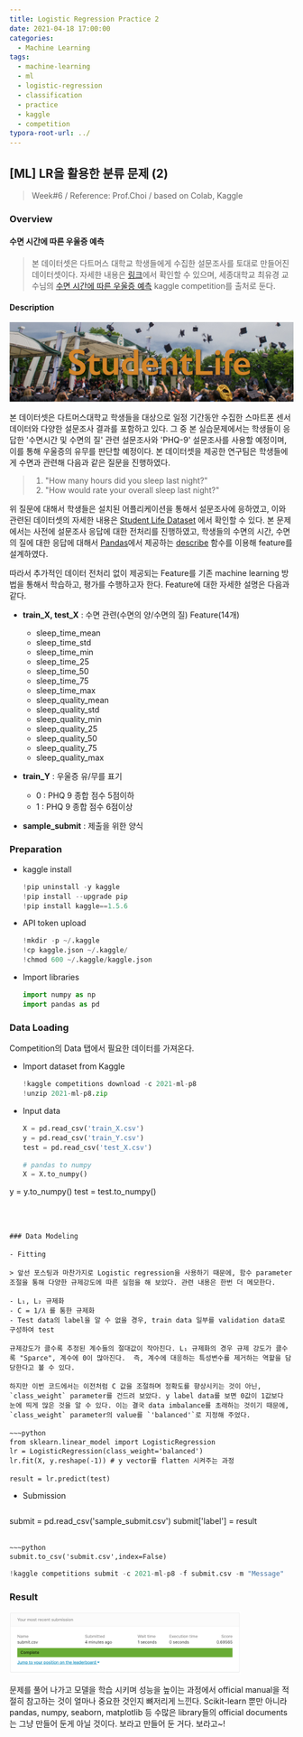 ```yaml
---
title: Logistic Regression Practice 2
date: 2021-04-18 17:00:00
categories:
  - Machine Learning
tags:
  - machine-learning
  - ml
  - logistic-regression
  - classification
  - practice
  - kaggle
  - competition
typora-root-url: ../
---
```




## [ML] LR을 활용한 분류 문제 (2)

> Week#6 / Reference: Prof.Choi / based on Colab, Kaggle



### Overview

#### 수면 시간에 따른 우울증 예측

> 본 데이터셋은 다트머스 대학교 학생들에게 수집한 설문조사를 토대로 만들어진 데이터셋이다. 자세한 내용은 [링크](https://studentlife.cs.dartmouth.edu/)에서 확인할 수 있으며, 세종대학교 최유경 교수님의 [수면 시간에 따른 우울증 예측](https://www.kaggle.com/c/2021-ml-p8) kaggle competition를 출처로 둔다.

#### Description

<img src="/images/post16-ml-w6-4/1.png" alt="student-life" style="zoom:80%;border:none" />

본 데이터셋은 다트머스대학교 학생들을 대상으로 일정 기간동안 수집한 스마트폰 센서 데이터와 다양한 설문조사 결과를 포함하고 있다. 그 중 본 실습문제에서는 학생들이 응답한 '수면시간 및 수면의 질' 관련 설문조사와 'PHQ-9' 설문조사를 사용할 예정이며, 이를 통해 우울증의 유무를 판단할 예정이다. 본 데이터셋을 제공한 연구팀은 학생들에게 수면과 관련해 다음과 같은 질문을 진행하였다.

> 1. "How many hours did you sleep last night?"
> 2. "How would rate your overall sleep last night?"

위 질문에 대해서 학생들은 설치된 어플리케이션을 통해서 설문조사에 응하였고, 이와 관련된 데이터셋의 자세한 내용은 [Student Life Dataset](https://studentlife.cs.dartmouth.edu/dataset.html) 에서 확인할 수 있다. 본 문제에서는 사전에 설문조사 응답에 대한 전처리를 진행하였고, 학생들의 수면의 시간, 수면의 질에 대한 응답에 대해서 [Pandas](https://pandas.pydata.org/)에서 제공하는 [describe](https://pandas.pydata.org/docs/reference/api/pandas.DataFrame.describe.html?highlight=describe#pandas.DataFrame.describe) 함수를 이용해 feature를 설계하였다.

따라서 추가적인 데이터 전처리 없이 제공되는 Feature를 기존 machine learning 방법을 통해서 학습하고, 평가를 수행하고자 한다. Feature에 대한 자세한 설명은 다음과 같다.

- **train_X, test_X** : 수면 관련(수면의 양/수면의 질) Feature(14개)
  - sleep_time_mean
  - sleep_time_std
  - sleep_time_min
  - sleep_time_25
  - sleep_time_50
  - sleep_time_75
  - sleep_time_max
  - sleep_quality_mean
  - sleep_quality_std
  - sleep_quality_min
  - sleep_quality_25
  - sleep_quality_50
  - sleep_quality_75
  - sleep_quality_max

- **train_Y** : 우울증 유/무를 표기
  - 0 : PHQ 9 종합 점수 5점이하
  - 1 : PHQ 9 종합 점수 6점이상

- **sample_submit** : 제출을 위한 양식



### Preparation

- kaggle install

  ~~~python
  !pip uninstall -y kaggle
  !pip install --upgrade pip
  !pip install kaggle==1.5.6
  ~~~

- API token upload

  ~~~python
  !mkdir -p ~/.kaggle
  !cp kaggle.json ~/.kaggle/
  !chmod 600 ~/.kaggle/kaggle.json
  ~~~

- Import libraries

  ~~~python
  import numpy as np
  import pandas as pd
  ~~~



### Data Loading

Competition의 Data 탭에서 필요한 데이터를 가져온다.

- Import dataset from Kaggle

  ~~~python
  !kaggle competitions download -c 2021-ml-p8
  !unzip 2021-ml-p8.zip
  ~~~

- Input data

  ~~~python
  X = pd.read_csv('train_X.csv')
  y = pd.read_csv('train_Y.csv')
  test = pd.read_csv('test_X.csv')
  ~~~
  
  ~~~python
  # pandas to numpy
  X = X.to_numpy()
y = y.to_numpy()
  test = test.to_numpy()
  ~~~
  
  

### Data Modeling

- Fitting

  > 앞선 포스팅과 마찬가지로 Logistic regression을 사용하기 때문에, 함수 parameter 조절을 통해 다양한 규제강도에 따른 실험을 해 보았다. 관련 내용은 한번 더 메모한다.

  - L₁, L₂ 규제화
  - C = 1/𝜆 를 통한 규제화
  - Test data의 label을 알 수 없을 경우, train data 일부를 validation data로 구성하여 test

  규제강도가 클수록 추정된 계수들의 절대값이 작아진다. L₁ 규제화의 경우 규제 강도가 클수록 "Sparce", 계수에 0이 많아진다.  즉, 계수에 대응하는 특성변수를 제거하는 역할을 담당한다고 볼 수 있다.

  하지만 이번 코드에서는 이전처럼 C 값을 조절하며 정확도를 향상시키는 것이 아닌, `class_weight` parameter를 건드려 보았다. y label data를 보면 0값이 1값보다 눈에 띄게 많은 것을 알 수 있다. 이는 결국 data imbalance를 초래하는 것이기 때문에, `class_weight` parameter의 value를 `'balanced'`로 지정해 주었다.

  ~~~python
  from sklearn.linear_model import LogisticRegression
  lr = LogisticRegression(class_weight='balanced')
  lr.fit(X, y.reshape(-1)) # y vector를 flatten 시켜주는 과정
  
  result = lr.predict(test)
  ~~~

- Submission

  ~~~python
submit = pd.read_csv('sample_submit.csv')
  submit['label'] = result
  ~~~
  
  ~~~python
  submit.to_csv('submit.csv',index=False)
  ~~~
  
  ~~~python
  !kaggle competitions submit -c 2021-ml-p8 -f submit.csv -m "Message"
  ~~~
  
  


### Result

<img src="/images/post16-ml-w6-4/2.png" alt="score" style="zoom:40%;border:none" /> 

문제를 풀어 나가고 모델을 학습 시키며 성능을 높이는 과정에서 official manual을 적절히 참고하는 것이 얼마나 중요한 것인지 뼈저리게 느낀다. Scikit-learn 뿐만 아니라 pandas, numpy, seaborn, matplotlib 등 수많은 library들의 official documents는 그냥 만들어 둔게 아닐 것이다. 보라고 만들어 둔 거다. 보라고~!